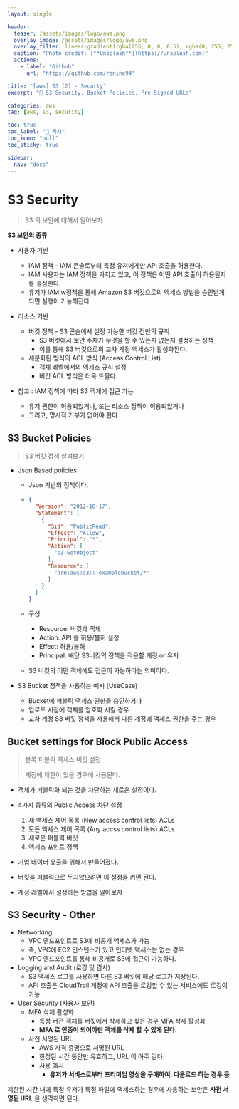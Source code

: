 ```yaml
---
layout: single

header:
  teaser: /assets/images/logo/aws.png
  overlay_image: /assets/images/logo/aws.png
  overlay_filter: linear-gradient(rgba(255, 0, 0, 0.5), rgba(0, 255, 255, 0.5))
  caption: "Photo credit: [**Unsplash**](https://unsplash.com)"
  actions:
    - label: "Github"
      url: "https://github.com/renine94"

title: "[aws] S3 (2) - Securty"
excerpt: "🚀 S3 Security, Bucket Policies, Pre-Signed URLs"

categories: aws
tag: [aws, s3, security]

toc: true
toc_label: "📕 목차"
toc_icon: "null"
toc_sticky: true

sidebar:
  nav: "docs"
---
```


# S3 Security

> S3 의 보안에 대해서 알아보자.

**S3 보안의 종류**

- 사용자 기반
  - IAM 정책 - IAM 콘솔로부터 특정 유저에게만 API 호출을 허용한다.
  - IAM 사용자는 IAM 정책을 가지고 있고, 이 정책은 어떤 API 호출이 허용될지를 결정한다.
  - 유저가 IAM w정책을 통해 Amazon S3 버킷으로의 액세스 방법을 승인받게 되면 실행이 가능해진다.
- 리소스 기반 
  - 버킷 정책 - S3 콘솔에서 설정 가능한 버킷 전반의 규칙
    - S3 버킷에서 보안 주체가 무엇을 할 수 있는지 없는지 결정하는 정책
    - 이를 통해 S3 버킷으로의 교차 계정 액세스가 활성화된다.
  - 세분화된 방식의 ACL 방식 (Access Control List)
    - 객체 레벨에서의 액세스 규칙 설정
    - 버킷 ACL 방식은 더욱 드물다.



- 참고 : IAM 정책에 따라 S3 객체에 접근 가능
  - 유저 권한이 허용되있거나, 또는 리소스 정책이 허용되있거나
  - 그리고, 명시적 거부가 없어야 한다.



## S3 Bucket Policies

> S3 버킷 정책 살펴보기

- Json Based policies

  - Json 기반의 정책이다.

  - ```json
    {
      "Version": "2012-10-17",
      "Statement": [
        {
          "Sid": "PublicRead",
          "Effect": "Allow",
          "Principal": "*",
          "Action": [
            "s3:GetObject"
          ],
          "Resource": [
            "arn:aws:s3:::examplebucket/*"
          ]
        }
      ]
    }
    ```

  - 구성

    - Resource: 버킷과 객체
    - Action: API 를 허용/불허 설정
    - Effect: 허용/불허
    - Principal: 해당 S3버킷의 정책을 적용할 계정 or 유저

  - S3 버킷의 어떤 객체에도 접근이 가능하다는 의미이다.



- S3 Bucket 정책을 사용하는 예시 (UseCase)
  - Bucket에 퍼블릭 액세스 권한을 승인하거나
  - 업로드 시점에 객체를 암호화 시킬 경우
  - 교차 계정 S3 버킷 정책을 사용해서 다른 계정에 액세스 권한을 주는 경우



## Bucket settings for Block Public Access

> 블록 퍼블릭 액세스 버킷 설정
>
> 계정에 제한이 있을 경우에 사용된다.

- 객체가 퍼블릭화 되는 것을 차단하는 새로운 설정이다.
- 4가지 종류의 Public Access 차단 설정
  1. 새 액세스 제어 목록 (New access control lists) ACLs
  2. 모든 액세스 제어 목록 (Any accss control lists) ACLs
  3. 새로운 퍼블릭 버킷
  4. 액세스 포인트 정책



- 기업 데이터 유출을 위해서 만들어졌다.
- 버킷을 퍼블릭으로 두지않으려면 이 설정을 켜면 된다.
- 계정 레벨에서 설정하는 방법을 알아보자



## S3 Security - Other

- Networking
  - VPC 엔드포인트로 S3에 비공개 액세스가 가능
  - 즉, VPC에 EC2 인스턴스가 있고 인터넷 액세스는 없는 경우
  - VPC 엔드포인트를 통해 비공개로 S3에 접근이 가능하다.
- Logging and Audit (로깅 및 감사)
  - S3 액세스 로그를 사용하면 다른 S3 버킷에 해당 로그가 저장된다.
  - API 호출은 CloudTrail 계정에 API 호출을 로깅할 수 있는 서비스에도 로깅이 가능
- User Security (사용자 보안)
  - MFA 삭제 활성화
    - 특정 버전 객체를 버킷에서 삭제하고 싶은 경우 MFA 삭제 활성화
    - **MFA 로 인증이 되어야만 객체를 삭제 할 수 있게 된다.**
  - 사전 서명된 URL
    - AWS 자격 증명으로 서명된 URL
    - 한정된 시간 동안만 유효하고, URL 이 아주 길다.
    - 사용 예시
      - **유저가 서비스로부터 프리미엄 영상을 구매하여, 다운로드 하는 경우 등**



제한된 시간 내에 특정 유저가 특정 파일에 액세스하는 경우에 사용하는 보안은 **사전 서명된 URL** 을 생각하면 된다.